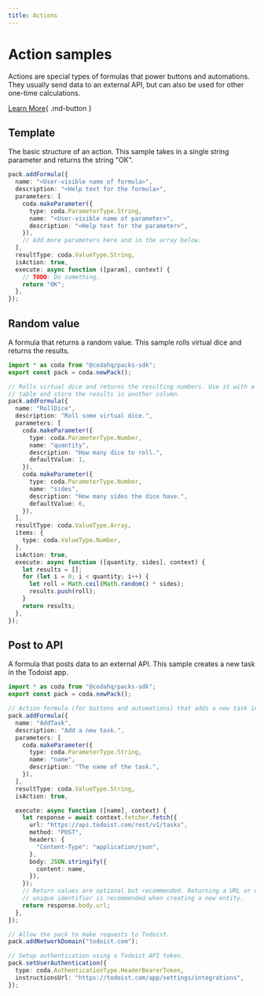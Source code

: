 ```yaml
---
title: Actions
---
```


# Action samples

Actions are special types of formulas that power buttons and automations. They usually send data to an external API, but can also be used for other one-time calculations.


[Learn More](../../../guides/blocks/actions){ .md-button }

## Template
The basic structure of an action. This sample takes in a single string parameter and returns the string &quot;OK&quot;.

```ts
pack.addFormula({
  name: "<User-visible name of formula>",
  description: "<Help text for the formula>",
  parameters: [
    coda.makeParameter({
      type: coda.ParameterType.String,
      name: "<User-visible name of parameter>",
      description: "<Help text for the parameter>",
    }),
    // Add more parameters here and in the array below.
  ],
  resultType: coda.ValueType.String,
  isAction: true,
  execute: async function ([param], context) {
    // TODO: Do something.
    return "OK";
  },
});
```
## Random value
A formula that returns a random value. This sample rolls virtual dice and returns the results.

```ts
import * as coda from "@codahq/packs-sdk";
export const pack = coda.newPack();

// Rolls virtual dice and returns the resulting numbers. Use it with a button in
// table and store the results in another column.
pack.addFormula({
  name: "RollDice",
  description: "Roll some virtual dice.",
  parameters: [
    coda.makeParameter({
      type: coda.ParameterType.Number,
      name: "quantity",
      description: "How many dice to roll.",
      defaultValue: 1,
    }),
    coda.makeParameter({
      type: coda.ParameterType.Number,
      name: "sides",
      description: "How many sides the dice have.",
      defaultValue: 6,
    }),
  ],
  resultType: coda.ValueType.Array,
  items: {
    type: coda.ValueType.Number,
  },
  isAction: true,
  execute: async function ([quantity, sides], context) {
    let results = [];
    for (let i = 0; i < quantity; i++) {
      let roll = Math.ceil(Math.random() * sides);
      results.push(roll);
    }
    return results;
  },
});
```
## Post to API
A formula that posts data to an external API. This sample creates a new task in the Todoist app.

```ts
import * as coda from "@codahq/packs-sdk";
export const pack = coda.newPack();

// Action formula (for buttons and automations) that adds a new task in Todoist.
pack.addFormula({
  name: "AddTask",
  description: "Add a new task.",
  parameters: [
    coda.makeParameter({
      type: coda.ParameterType.String,
      name: "name",
      description: "The name of the task.",
    }),
  ],
  resultType: coda.ValueType.String,
  isAction: true,

  execute: async function ([name], context) {
    let response = await context.fetcher.fetch({
      url: "https://api.todoist.com/rest/v1/tasks",
      method: "POST",
      headers: {
        "Content-Type": "application/json",
      },
      body: JSON.stringify({
        content: name,
      }),
    });
    // Return values are optional but recommended. Returning a URL or other
    // unique identifier is recommended when creating a new entity.
    return response.body.url;
  },
});

// Allow the pack to make requests to Todoist.
pack.addNetworkDomain("todoist.com");

// Setup authentication using a Todoist API token.
pack.setUserAuthentication({
  type: coda.AuthenticationType.HeaderBearerToken,
  instructionsUrl: "https://todoist.com/app/settings/integrations",
});
```


